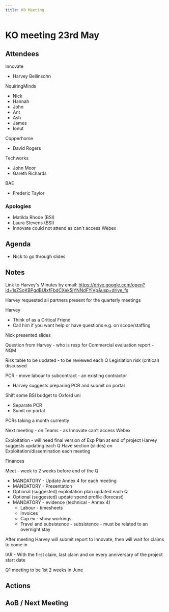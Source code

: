 ```yaml
---
title: KO Meeting
---
```


# KO meeting 23rd May

## Attendees

Innovate
- Harvey Beilinsohn

NquiringMinds
- Nick
- Hannah
- John
- Ant
- Ash
- James
- Ionut

Copperhorse
- David Rogers

Techworks
- John Moor
- Gareth Richards

BAE
- Frederic Taylor

### Apologies
- Matilda Rhode (BSI)
- Laura Stevens (BSI)
- Innovate could not attend as can't access Webex

## Agenda
- Nick to go through slides 

## Notes
Link to Harvey's Minutes by email: https://drive.google.com/open?id=1sZSoKBPgdBUIxfFbdCXek5jYNNdFYiVp&usp=drive_fs

Harvey requested all partners present for the quarterly meetings

Harvey
- Think of as a Critical Friend
- Call him if you want help or have questions e.g. on scope/staffing

Nick presented slides

Question from Harvey - who is resp for Commercial evaluation report - NQM

Risk table to be updated - to be reviewed each Q
Legislation risk (critical) discussed

PCR - move labour to subcontract - an existing contractor
- Harvey suggests preparing PCR and submit on portal

Shift some BSI budget to Oxford uni
- Separate PCR
- Sumit on portal

PCRs taking a month currently

Next meeting - on Teams - as Innovate can’t access Webex

Exploitation - will need final version of Exp Plan at end of project
Harvey suggests updating each Q
Have section (slides)  on Exploitation/dissemination each meeting

Finances

Meet - week to 2 weeks before end of the Q
- MANDATORY - Update Annex 4 for each meeting
- MANDATORY - Presentation
- Optional (suggested) exploitation plan updated each Q
- Optional (suggested) update spend profile (forecast)
- MANDATORY - evidence (technical - Annex 4)
    - Labour - timesheets
    - Invoices
    - Cap ex - show workings
    - Travel and subsistence - subsistence - must be related to an overnight stay

After meeting Harvey will submit report to Innovate, then will wait for claims to come in

IAR - With the first claim, last claim and on every anniversary of the project start date

Q1 meeting to be 1st 2 weeks in June

## Actions

## AoB / Next Meeting